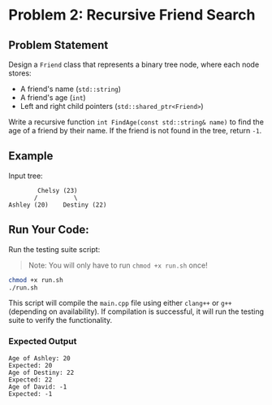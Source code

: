 # Problem 2: Recursive Friend Search

## Problem Statement
Design a `Friend` class that represents a binary tree node, where each node stores:
- A friend's name (`std::string`)
- A friend's age (`int`)
- Left and right child pointers (`std::shared_ptr<Friend>`)

Write a recursive function `int FindAge(const std::string& name)` to find the age of a friend by their name. If the friend is not found in the tree, return `-1`.


## Example
Input tree:
```
        Chelsy (23)
       /          \
Ashley (20)    Destiny (22)
```


## Run Your Code:
Run the testing suite script:
> Note: You will only have to run `chmod +x run.sh` once!
   ```bash
   chmod +x run.sh
   ./run.sh
   ```
This script will compile the `main.cpp` file using either `clang++` or `g++` (depending on availability). If compilation is successful, it will run the testing suite to verify the functionality.


### Expected Output
```
Age of Ashley: 20
Expected: 20
Age of Destiny: 22
Expected: 22
Age of David: -1
Expected: -1
```
